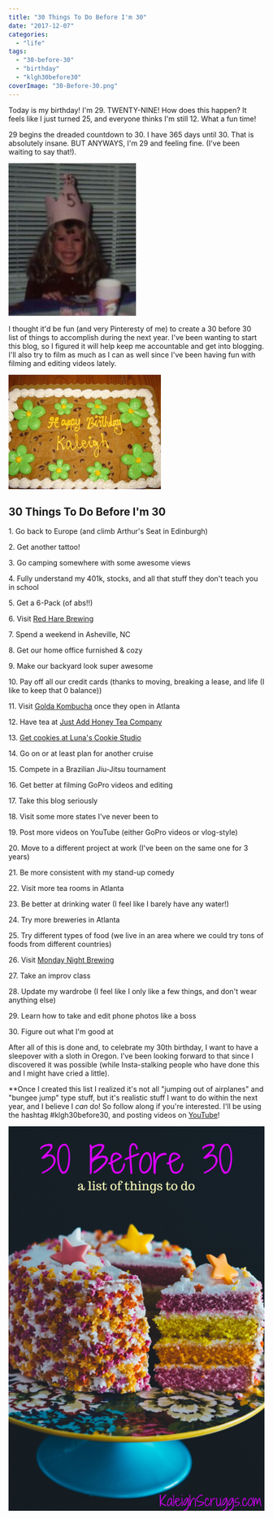 ```yaml
---
title: "30 Things To Do Before I'm 30"
date: "2017-12-07"
categories: 
  - "life"
tags: 
  - "30-before-30"
  - "birthday"
  - "klgh30before30"
coverImage: "30-Before-30.png"
---
```


Today is my birthday! I'm 29. TWENTY-NINE! How does this happen? It feels like I just turned 25, and everyone thinks I'm still 12. What a fun time!

29 begins the dreaded countdown to 30. I have 365 days until 30. That is absolutely insane. BUT ANYWAYS, I'm 29 and feeling fine. (I've been waiting to say that!).

![](images/k5ed-251x300.jpg)

I thought it'd be fun (and very Pinteresty of me) to create a 30 before 30 list of things to accomplish during the next year. I've been wanting to start this blog, so I figured it will help keep me accountable and get into blogging. I'll also try to film as much as I can as well since I've been having fun with filming and editing videos lately.

![](images/DSC08439-300x225.jpg)

## 30 Things To Do Before I'm 30

1\. Go back to Europe (and climb Arthur's Seat in Edinburgh)

2\. Get another tattoo!

3\. Go camping somewhere with some awesome views

4\. Fully understand my 401k, stocks, and all that stuff they don't teach you in school

5\. Get a 6-Pack (of abs!!)

6\. Visit [Red Hare Brewing](https://www.redharebrewing.com/)

7\. Spend a weekend in Asheville, NC

8\. Get our home office furnished & cozy

9\. Make our backyard look super awesome

10\. Pay off all our credit cards (thanks to moving, breaking a lease, and life (I like to keep that 0 balance))

11\. Visit [Golda Kombucha](https://www.culturedsouth.com/visit) once they open in Atlanta

12\. Have tea at [Just Add Honey Tea Company](https://justaddhoney.net/pages/cafe)

13\. [Get cookies at Luna's Cookie Studio](https://lunas-cookie-studio.business.site/)

14\. Go on or at least plan for another cruise

15\. Compete in a Brazilian Jiu-Jitsu tournament

16\. Get better at filming GoPro videos and editing

17\. Take this blog seriously

18\. Visit some more states I've never been to

19\. Post more videos on YouTube (either GoPro videos or vlog-style)

20\. Move to a different project at work (I've been on the same one for 3 years)

21\. Be more consistent with my stand-up comedy

22\. Visit more tea rooms in Atlanta

23\. Be better at drinking water (I feel like I barely have any water!)

24\. Try more breweries in Atlanta

25\. Try different types of food (we live in an area where we could try tons of foods from different countries)

26\. Visit [Monday Night Brewing](https://mondaynightbrewing.com/)

27\. Take an improv class

28\. Update my wardrobe (I feel like I only like a few things, and don't wear anything else)

29\. Learn how to take and edit phone photos like a boss

30\. Figure out what I'm good at

After all of this is done and, to celebrate my 30th birthday, I want to have a sleepover with a sloth in Oregon. I've been looking forward to that since I discovered it was possible (while Insta-stalking people who have done this and I might have cried a little).

\*\*Once I created this list I realized it's not all "jumping out of airplanes" and "bungee jump" type stuff, but it's realistic stuff I want to do within the next year, and I believe I _can_ do! So follow along if you're interested. I'll be using the hashtag #klgh30before30, and posting videos on [YouTube](https://www.youtube.com/c/KaleighScruggs14)!

![](images/30-Before-30-1-683x1024.png)
